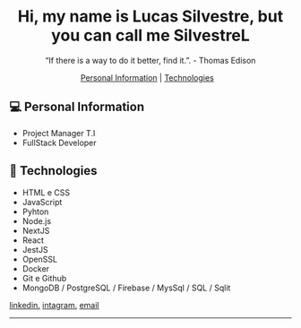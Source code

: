 <h1 align="center">  Hi, my name is Lucas Silvestre, but you can call me SilvestreL </h1>

<p align="center">
“If there is a way to do it better, find it.”. - Thomas Edison <br/>
</p>

<p align="center">
  <a href="#-Personal-Information">Personal Information</a>&nbsp;| 
   <a href="#-technologies">Technologies</a>&nbsp;&nbsp;&nbsp;
</p>

## 💻 Personal Information
- Project Manager T.I
- FullStack Developer

## 🚀 Technologies

- HTML e CSS
- JavaScript
- Pyhton
- Node.js
- NextJS
- React
- JestJS
- OpenSSL
- Docker
- Git e Github  
- MongoDB / PostgreSQL / Firebase / MysSql / SQL / Sqlit

  
[linkedin.](https://linkedin.com/in/lucassilvestreee)
[intagram.](https://instagram.com/lucassilvestre)
[email](lucassilvestreadv@Gmail.com)

---
